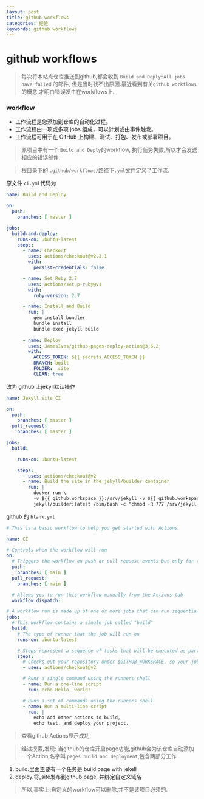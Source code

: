 ```yaml
---
layout: post
title: github workflows
categories: 经验
keywords: github workflows
---
```


# github workflows

> 每次将本站点仓库推送到github,都会收到  `Build and Deply:All jobs have failed` 的邮件,
> 但是当时找不出原因.最近看到有关`github workflows`的概念,才明白错误发生在workflows上.

### workflow
* 工作流程是您添加到仓库的自动化过程。
* 工作流程由一项或多项 jobs 组成，可以计划或由事件触发。
* 工作流程可用于在 GitHub 上构建、测试、打包、发布或部署项目。

> 原项目中有一个 `Build and Deply`的workflow, 执行任务失败,所以才会发送相应的错误邮件.

> 根目录下的 `.github/workflows/`路径下`.yml`文件定义了工作流.

原文件 `ci.yml`代码为

```yaml
name: Build and Deploy

on:
  push:
    branches: [ master ]

jobs:
  build-and-deploy:
    runs-on: ubuntu-latest
    steps:
      - name: Checkout
        uses: actions/checkout@v2.3.1
        with: 
          persist-credentials: false

      - name: Set Ruby 2.7
        uses: actions/setup-ruby@v1
        with:
          ruby-version: 2.7

      - name: Install and Build
        run: |
          gem install bundler
          bundle install
          bundle exec jekyll build
        
      - name: Deploy
        uses: JamesIves/github-pages-deploy-action@3.6.2
        with:
          ACCESS_TOKEN: ${{ secrets.ACCESS_TOKEN }}
          BRANCH: built
          FOLDER: _site
          CLEAN: true

```
改为 github 上jekyll默认操作

```yaml
name: Jekyll site CI

on:
  push:
    branches: [ master ]
  pull_request:
    branches: [ master ]

jobs:
  build:

    runs-on: ubuntu-latest

    steps:
      - uses: actions/checkout@v2
      - name: Build the site in the jekyll/builder container
        run: |
          docker run \
          -v ${{ github.workspace }}:/srv/jekyll -v ${{ github.workspace }}/_site:/srv/jekyll/_site \
          jekyll/builder:latest /bin/bash -c "chmod -R 777 /srv/jekyll && jekyll build --future"

```
github 的 `blank.yml`

```yaml
# This is a basic workflow to help you get started with Actions

name: CI

# Controls when the workflow will run
on:
  # Triggers the workflow on push or pull request events but only for the main branch
  push:
    branches: [ main ]
  pull_request:
    branches: [ main ]

  # Allows you to run this workflow manually from the Actions tab
  workflow_dispatch:

# A workflow run is made up of one or more jobs that can run sequentially or in parallel
jobs:
  # This workflow contains a single job called "build"
  build:
    # The type of runner that the job will run on
    runs-on: ubuntu-latest

    # Steps represent a sequence of tasks that will be executed as part of the job
    steps:
      # Checks-out your repository under $GITHUB_WORKSPACE, so your job can access it
      - uses: actions/checkout@v2

      # Runs a single command using the runners shell
      - name: Run a one-line script
        run: echo Hello, world!

      # Runs a set of commands using the runners shell
      - name: Run a multi-line script
        run: |
          echo Add other actions to build,
          echo test, and deploy your project.

```

> 查看github Actions显示成功.

> 经过摸索,发现: 当github的仓库开启page功能,github会为该仓库自动添加一个Action,名字叫
> `pages build and deployment`,包含两部分工作

1. build.里面主要有一个任务是 build page with jekell
2. deploy.将_site发布到github page, 并绑定自定义域名

> 所以,事实上,自定义的workflow可以删除,并不是该项目必须的.
